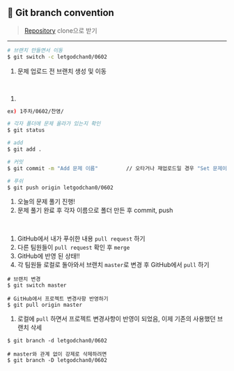 ## 📝 Git branch convention

> [Repository](https://github.com/letgodchan0/Al_IS_Well.git) clone으로 받기

<hr>

```bash
# 브랜치 만들면서 이동
$ git switch -c letgodchan0/0602
```

1. 문제 업로드 전 브랜치 생성 및 이동

<br>

1. 

```bash
ex) 1주차/0602/찬영/

# 각자 폴더에 문제 올라가 있는지 확인
$ git status

# add
$ git add .

# 커밋
$ git commit -m "Add 문제 이름"			// 오타거나 재업로드일 경우 "Set 문제이름"

# 푸쉬
$ git push origin letgodchan0/0602
```

1. 오늘의 문제 풀기 진행!
2. 문제 풀기 완료 후 각자 이름으로 폴더 만든 후 commit, push

<br>



1. GitHub에서 내가 푸쉬한 내용 `pull request` 하기
2. 다른 팀원들이 `pull request` 확인 후 `merge`
3. GitHub에 반영 된 상태!!
4. 각 팀원들 로컬로 돌아와서 브랜치 `master`로 변경 후 GitHub에서 `pull` 하기

```
# 브랜치 변경
$ git switch master

# GitHub에서 프로젝트 변경사항 반영하기
$ git pull origin master
```

1. 로컬에 `pull` 하면서 프로젝트 변경사항이 반영이 되었음, 이제 기존의 사용했던 브랜치 삭세

```
$ git branch -d letgodchan0/0602

# master와 관계 없이 강제로 삭제하려면 
$ git branch -D letgodchan0/0602
```